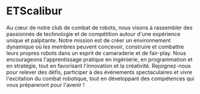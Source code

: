 # ETScalibur

Au cœur de notre club de combat de robots, nous visons à rassembler des passionnés de technologie et de compétition autour d'une expérience unique et palpitante. Notre mission est de créer un environnement dynamique où les membres peuvent concevoir, construire et combattre leurs propres robots dans un esprit de camaraderie et de fair-play. Nous encourageons l'apprentissage pratique en ingénierie, en programmation et en stratégie, tout en favorisant l'innovation et la créativité. Rejoignez-nous pour relever des défis, participer à des événements spectaculaires et vivre l'excitation du combat robotique, tout en développant des compétences qui vous prépareront pour l'avenir !
